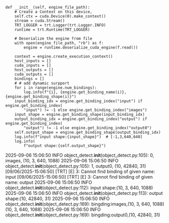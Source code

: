     def __init__(self, engine_file_path):
        # Create a Context on this device,
        self.ctx = cuda.Device(0).make_context()
        stream = cuda.Stream()
        TRT_LOGGER = trt.Logger(trt.Logger.INFO)
        runtime = trt.Runtime(TRT_LOGGER)

        # Deserialize the engine from file
        with open(engine_file_path, "rb") as f:
            engine = runtime.deserialize_cuda_engine(f.read())

        context = engine.create_execution_context()
        host_inputs = []
        cuda_inputs = []
        host_outputs = []
        cuda_outputs = []
        bindings = []
        # # add dynamic surpport
        for i in range(engine.num_bindings):
            log.info(f"{i}, {engine.get_binding_name(i)}, {engine.get_binding_shape(i)}")
        input_binding_idx = engine.get_binding_index("input") if engine.get_binding_index(
            "input") != -1 else engine.get_binding_index("images")
        input_shape = engine.get_binding_shape(input_binding_idx)
        output_binding_idx = engine.get_binding_index("output") if engine.get_binding_index(
            "output") != -1 else engine.get_binding_index("output0")
        self.output_shape = engine.get_binding_shape(output_binding_idx)
        log.info(f"input shape:{input_shape}")  # [-1,3,640,640]
        log.info(
            f"output shape:{self.output_shape}") 


2025-09-06 15:06:50 INFO object_detect.__init__(object_detect.py:105): 0, images, (10, 3, 640, 1088)
2025-09-06 15:06:50 INFO object_detect.__init__(object_detect.py:105): 1, output0, (10, 42840, 31)
[09/06/2025-15:06:50] [TRT] [E] 3: Cannot find binding of given name: input
[09/06/2025-15:06:50] [TRT] [E] 3: Cannot find binding of given name: output
2025-09-06 15:06:50 INFO object_detect.__init__(object_detect.py:112): input shape:(10, 3, 640, 1088)
2025-09-06 15:06:50 INFO object_detect.__init__(object_detect.py:113): output shape:(10, 42840, 31)
2025-09-06 15:06:50 INFO object_detect.__init__(object_detect.py:169): bingding:images,(10, 3, 640, 1088)
(10, 3, 640, 1088)
2025-09-06 15:06:50 INFO object_detect.__init__(object_detect.py:169): bingding:output0,(10, 42840, 31)
            
